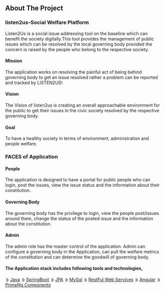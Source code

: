 ## About The Project

### listen2us-Social Welfare Platform
Listen2Us is a social issue addressing tool on the baseline which can benefit the society digitally.This tool provides the management of public issues  which can be
resolved by the local governing body provided the concern is raised by the people who belong to the respective society.

#### Mission 
The application works on resolving the painful act of being behind governing body to get an issue resolved rather a problem can be reported and tracked by  LISTEN2US!

#### Vision 
The Vision of listen2us is creating an overall approachable environment for the public to get their issues in the civic society resolved by the respective
governing body.

#### Goal
To have a healthy society in terms of environment, administration and people welfare. 


### FACES of Application

#### People
The application is designed to have a portal for public people who can login, post the issues, view the issue status and the information about their constitution.

#### Governing Body
The governing body has the privilege to login, view the people post/issues around them, change the status of the posted issue and the information about the constitution.

#### Admin
The admin role has the master control of the application. Admin can configure a governing body in the Application, can pull the welfare metrics of the
constitution and can determine the goodwill of governing body. 

#### The Application stack includes following tools and technologies,

➲ [Java](https://docs.oracle.com/javase/tutorial/)
➲ [SpringBoot](https://spring.io/projects/spring-boot)
➲ [JPA](https://spring.io/projects/spring-data-jpa)
➲ [MySql](https://www.mysqltutorial.org/)
➲ [RestFul Web Services](https://spring.io/guides/gs/rest-service/)
➲ [Angular](https://angular.io/)
➲ [PrimeNg Components](https://www.primefaces.org/primeng/#/setup)